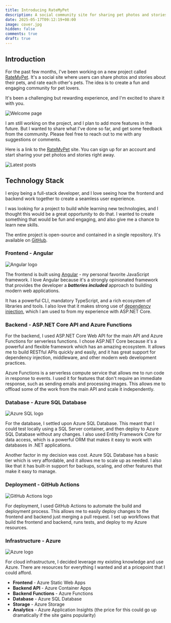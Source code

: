 ```yaml
---
title: Introducing RateMyPet
description: A social community site for sharing pet photos and stories
date: 2025-05-17T09:12:19+08:00
image: cover.jpg
hidden: false
comments: true
draft: true
---
```


## Introduction

For the past few months, I've been working on a new project called [RateMyPet](https://ratemy.pet). It's a social site where users can share photos and stories about their pets, and rate each other's pets. The idea is to create a fun and engaging community for pet lovers.

It's been a challenging but rewarding experience, and I'm excited to share it with you.

![Welcome page](screenshots/welcome.png)

I am still working on the project, and I plan to add more features in the future. But I wanted to share what I've done so far, and get some feedback from the community. Please feel free to reach out to me with any suggestions or comments.

Here is a link to the [RateMyPet](https://ratemy.pet) site. You can sign up for an account and start sharing your pet photos and stories right away.

![Latest posts](screenshots/posts.png)

## Technology Stack

I enjoy being a full-stack developer, and I love seeing how the frontend and backend work together to create a seamless user experience.

I was looking for a project to build while learning new technologies, and I thought this would be a great opportunity to do that. I wanted to create something that would be fun and engaging, and also give me a chance to learn new skills.

The entire project is open-source and contained in a single repository. It's available on [GitHub](https://github.com/frasermclean/ratemypet).

### Frontend - Angular

![Angular logo](logos/angular.png)

The frontend is built using [Angular](https://angular.dev) - my personal favorite JavaScript framework. I love Angular because it's a strongly opinionated framework that provides the developer a _**batteries included**_ approach to building modern web applications.

It has a powerful CLI, mandatory TypeScript, and a rich ecosystem of libraries and tools. I also love that it makes strong use of [dependency injection](https://en.wikipedia.org/wiki/Dependency_injection), which I am used to from my experience with ASP.NET Core.

### Backend - ASP.NET Core API and Azure Functions

For the backend, I used ASP.NET Core Web API for the main API and Azure Functions for serverless functions. I chose ASP.NET Core because it's a powerful and flexible framework which has an amazing ecosystem. It allows me to build RESTful APIs quickly and easily, and it has great support for dependency injection, middleware, and other modern web development practices.

Azure Functions is a serverless compute service that allows me to run code in response to events. I used it for features that don't require an immediate response, such as sending emails and processing images. This allows me to offload some of the work from the main API and scale it independently.

### Database - Azure SQL Database

![Azure SQL logo](logos/azure-sql.png)

For the database, I settled upon Azure SQL Database. This meant that I could test locally using a SQL Server container, and then deploy to Azure SQL Database without any changes. I also used Entity Framework Core for data access, which is a powerful ORM that makes it easy to work with databases in .NET applications.

Another factor in my decision was cost. Azure SQL Database has a basic tier which is very affordable, and it allows me to scale up as needed. I also like that it has built-in support for backups, scaling, and other features that make it easy to manage.

### Deployment - GitHub Actions

![GitHub Actions logo](logos/github-actions.png)

For deployment, I used GitHub Actions to automate the build and deployment process. This allows me to easily deploy changes to the frontend and backend just merging a pull request. I set up workflows that build the frontend and backend, runs tests, and deploy to my Azure resources.

### Infrastructure - Azure

![Azure logo](logos/azure.png)

For cloud infrastructure, I decided leverage my existing knowledge and use Azure. There are resources for everything I wanted and at a pricepoint that I could afford.

* **Frontend** - Azure Static Web Apps
* **Backend API** - Azure Container Apps
* **Backend Functions** - Azure Functions
* **Database** - Azure SQL Database
* **Storage** - Azure Storage
* **Analytics** - Azure Application Insights (the price for this could go up dramatically if the site gains popularity)